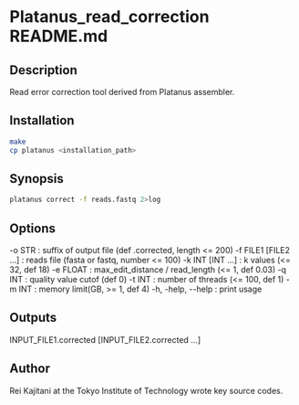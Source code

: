 # Platanus_read_correction README.md

## Description
Read error correction tool derived from Platanus assembler.

## Installation
```sh
make
cp platanus <installation_path>
```

## Synopsis
```sh
platanus correct -f reads.fastq 2>log
```

## Options
-o STR               : suffix of output file (def .corrected, length <= 200)
-f FILE1 [FILE2 ...] : reads file (fasta or fastq, number <= 100)
-k INT [INT ...]     : k values (<= 32, def 18)
-e FLOAT             : max_edit_distance / read_length (<= 1, def 0.03)
-q INT               : quality value cutof (def 0)
-t INT               : number of threads (<= 100, def 1)
-m INT               : memory limit(GB, >= 1, def 4)
-h, -help, --help    : print usage

## Outputs
INPUT_FILE1.corrected [INPUT_FILE2.corrected ...]

## Author
Rei Kajitani at the Tokyo Institute of Technology wrote key source codes.
